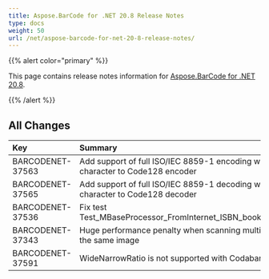 ```yaml
---
title: Aspose.BarCode for .NET 20.8 Release Notes
type: docs
weight: 50
url: /net/aspose-barcode-for-net-20-8-release-notes/
---
```


{{% alert color="primary" %}} 

This page contains release notes information for [Aspose.BarCode for .NET 20.8](https://downloads.aspose.com/barcode/net/new-releases/aspose.barcode-for-.net-20.8/).

{{% /alert %}} 
## **All Changes**

|**Key**|**Summary**|**Category**|
| :- | :- | :- |
|BARCODENET-37563|Add support of full ISO/IEC 8859-1 encoding with FNC4 character to Code128 encoder|Enhancement|
|BARCODENET-37565|Add support of full ISO/IEC 8859-1 decoding with FNC4 character to Code128 decoder|Enhancement|
|BARCODENET-37536|Fix test Test_MBaseProcessor_FromInternet_ISBN_booklnd2_gif_ISBN|Bug|
|BARCODENET-37343|Huge performance penalty when scanning multiple regions of the same image|Bug|
|BARCODENET-37591|WideNarrowRatio is not supported with Codabar encoding|Bug|